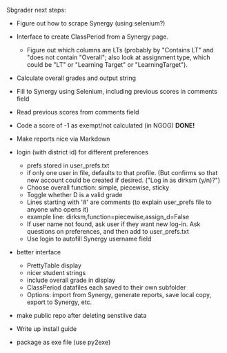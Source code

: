 Sbgrader next steps:

* Figure out how to scrape Synergy (using selenium?)
* Interface to create ClassPeriod from a Synergy page.
  * Figure out which columns are LTs (probably by "Contains LT" and "does not contain "Overall"; also look at assignment type, which could be "LT" or "Learning Target" or "LearningTarget").
* Calculate overall grades and output string
* Fill to Synergy using Selenium, including previous scores in comments field
* Read previous scores from comments field
* Code a score of -1 as exempt/not calculated (in NGOG) **DONE!**

* Make reports nice via Markdown

* login (with district id) for different preferences
  * prefs stored in user_prefs.txt
  * if only one user in file, defaults to that profile. (But confirms so that new account could be created if desired. ("Log in as dirksm (y/n)?")
  * Choose overall function: simple, piecewise, sticky
  * Toggle whether D is a valid grade
  * Lines starting with '#' are comments (to explain user_prefs file to anyone who opens it)
  * example line: dirksm,function=piecewise,assign_d=False
  * If user name not found, ask user if they want new log-in. Ask questions on preferences, and then add to user_prefs.txt
  * Use login to autofill Synergy username field

* better interface
  * PrettyTable display
  * nicer student strings
  * include overall grade in display
  * ClassPeriod datafiles each saved to their own subfolder
  * Options: import from Synergy, generate reports, save local copy, export to Synergy, etc.

* make public repo after deleting senstiive data

* Write up install guide
* package as exe file (use py2exe)
